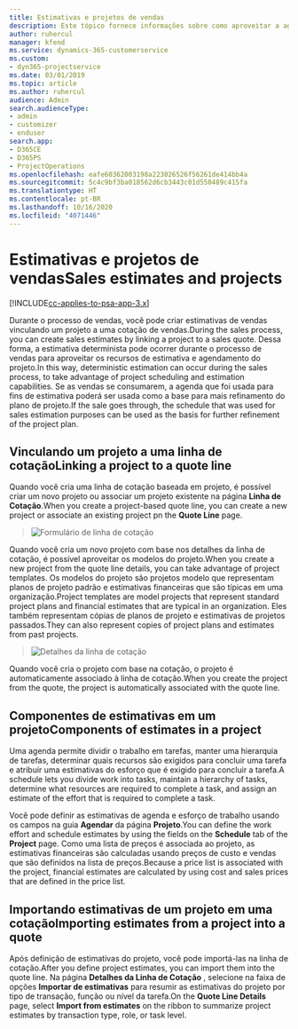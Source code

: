 ```yaml
---
title: Estimativas e projetos de vendas
description: Este tópico fornece informações sobre como aproveitar a agenda e as estimativas no processo de vendas.
author: ruhercul
manager: kfend
ms.service: dynamics-365-customerservice
ms.custom:
- dyn365-projectservice
ms.date: 03/01/2019
ms.topic: article
ms.author: ruhercul
audience: Admin
search.audienceType:
- admin
- customizer
- enduser
search.app:
- D365CE
- D365PS
- ProjectOperations
ms.openlocfilehash: eafe60362003198a223026526f56261de414bb4a
ms.sourcegitcommit: 5c4c9bf3ba018562d6cb3443c01d550489c415fa
ms.translationtype: HT
ms.contentlocale: pt-BR
ms.lasthandoff: 10/16/2020
ms.locfileid: "4071446"
---
```

# <a name="sales-estimates-and-projects"></a><span data-ttu-id="9b66b-103">Estimativas e projetos de vendas</span><span class="sxs-lookup"><span data-stu-id="9b66b-103">Sales estimates and projects</span></span>

[!INCLUDE[cc-applies-to-psa-app-3.x](../includes/cc-applies-to-psa-app-3x.md)]

<span data-ttu-id="9b66b-104">Durante o processo de vendas, você pode criar estimativas de vendas vinculando um projeto a uma cotação de vendas.</span><span class="sxs-lookup"><span data-stu-id="9b66b-104">During the sales process, you can create sales estimates by linking a project to a sales quote.</span></span> <span data-ttu-id="9b66b-105">Dessa forma, a estimativa determinista pode ocorrer durante o processo de vendas para aproveitar os recursos de estimativa e agendamento do projeto.</span><span class="sxs-lookup"><span data-stu-id="9b66b-105">In this way, deterministic estimation can occur during the sales process, to take advantage of project scheduling and estimation capabilities.</span></span> <span data-ttu-id="9b66b-106">Se as vendas se consumarem, a agenda que foi usada para fins de estimativa poderá ser usada como a base para mais refinamento do plano de projeto.</span><span class="sxs-lookup"><span data-stu-id="9b66b-106">If the sale goes through, the schedule that was used for sales estimation purposes can be used as the basis for further refinement of the project plan.</span></span>

## <a name="linking-a-project-to-a-quote-line"></a><span data-ttu-id="9b66b-107">Vinculando um projeto a uma linha de cotação</span><span class="sxs-lookup"><span data-stu-id="9b66b-107">Linking a project to a quote line</span></span>

<span data-ttu-id="9b66b-108">Quando você cria uma linha de cotação baseada em projeto, é possível criar um novo projeto ou associar um projeto existente na página **Linha de Cotação**.</span><span class="sxs-lookup"><span data-stu-id="9b66b-108">When you create a project-based quote line, you can create a new project or associate an existing project pn the **Quote Line** page.</span></span> 

> ![Formulário de linha de cotação](media/project-8.png)
 
<span data-ttu-id="9b66b-110">Quando você cria um novo projeto com base nos detalhes da linha de cotação, é possível aproveitar os modelos do projeto.</span><span class="sxs-lookup"><span data-stu-id="9b66b-110">When you create a new project from the quote line details, you can take advantage of project templates.</span></span> <span data-ttu-id="9b66b-111">Os modelos do projeto são projetos modelo que representam planos de projeto padrão e estimativas financeiras que são típicas em uma organização.</span><span class="sxs-lookup"><span data-stu-id="9b66b-111">Project templates are model projects that represent standard project plans and financial estimates that are typical in an organization.</span></span> <span data-ttu-id="9b66b-112">Eles também representam cópias de planos de projeto e estimativas de projetos passados.</span><span class="sxs-lookup"><span data-stu-id="9b66b-112">They can also represent copies of project plans and estimates from past projects.</span></span>

> ![Detalhes da linha de cotação](media/project-9.png)
  
<span data-ttu-id="9b66b-114">Quando você cria o projeto com base na cotação, o projeto é automaticamente associado à linha de cotação.</span><span class="sxs-lookup"><span data-stu-id="9b66b-114">When you create the project from the quote, the project is automatically associated with the quote line.</span></span>

## <a name="components-of-estimates-in-a-project"></a><span data-ttu-id="9b66b-115">Componentes de estimativas em um projeto</span><span class="sxs-lookup"><span data-stu-id="9b66b-115">Components of estimates in a project</span></span>

<span data-ttu-id="9b66b-116">Uma agenda permite dividir o trabalho em tarefas, manter uma hierarquia de tarefas, determinar quais recursos são exigidos para concluir uma tarefa e atribuir uma estimativas do esforço que é exigido para concluir a tarefa.</span><span class="sxs-lookup"><span data-stu-id="9b66b-116">A schedule lets you divide work into tasks, maintain a hierarchy of tasks, determine what resources are required to complete a task, and assign an estimate of the effort that is required to complete a task.</span></span>

<span data-ttu-id="9b66b-117">Você pode definir as estimativas de agenda e esforço de trabalho usando os campos na guia **Agendar** da página **Projeto**.</span><span class="sxs-lookup"><span data-stu-id="9b66b-117">You can define the work effort and schedule estimates by using the fields on the **Schedule** tab of the **Project** page.</span></span> <span data-ttu-id="9b66b-118">Como uma lista de preços é associada ao projeto, as estimativas financeiras são calculadas usando preços de custo e vendas que são definidos na lista de preços.</span><span class="sxs-lookup"><span data-stu-id="9b66b-118">Because a price list is associated with the project, financial estimates are calculated by using cost and sales prices that are defined in the price list.</span></span>

## <a name="importing-estimates-from-a-project-into-a-quote"></a><span data-ttu-id="9b66b-119">Importando estimativas de um projeto em uma cotação</span><span class="sxs-lookup"><span data-stu-id="9b66b-119">Importing estimates from a project into a quote</span></span>

<span data-ttu-id="9b66b-120">Após definição de estimativas do projeto, você pode importá-las na linha de cotação.</span><span class="sxs-lookup"><span data-stu-id="9b66b-120">After you define project estimates, you can import them into the quote line.</span></span> <span data-ttu-id="9b66b-121">Na página **Detalhes da Linha de Cotação** , selecione na faixa de opções **Importar de estimativas** para resumir as estimativas do projeto por tipo de transação, função ou nível da tarefa.</span><span class="sxs-lookup"><span data-stu-id="9b66b-121">On the **Quote Line Details** page, select **Import from estimates** on the ribbon to summarize project estimates by transaction type, role, or task level.</span></span>
